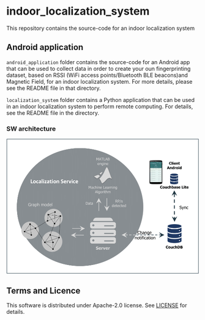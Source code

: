 # indoor_localization_system
This repository contains the source-code for an indoor localization system

## Android application
`android_application` folder contains the source-code for an Android app that can be used to collect data in order to create your oun fingerprinting dataset, based on RSSI (WiFi access points/Bluetooth BLE beacons)and Magnetic Field, for an indoor localization system. 
For more details, please see the README file in that directory.

`localization_system` folder contains a Python application that can be used in an indoor localization system to perform remote computing. 
For details, see the README file in the directory.

### SW architecture
![sw](img/architecture.png)

## Terms and Licence
This software is distributed under Apache-2.0 license. See [LICENSE](LICENSE) for details.